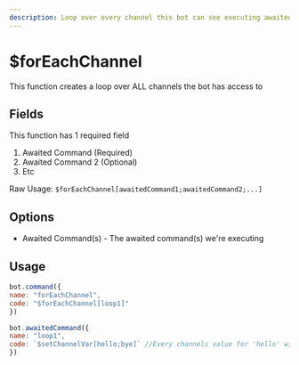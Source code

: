 ```yaml
---
description: Loop over every channel this bot can see executing awaited commands.
---
```


# $forEachChannel

This function creates a loop over ALL channels the bot has access to

## Fields

This function has 1 required field

1. Awaited Command \(Required\)
2. Awaited Command 2 \(Optional\)
3. Etc

Raw Usage: `$forEachChannel[awaitedCommand1;awaitedCommand2;...]`

## Options

* Awaited Command\(s\) - The awaited command\(s\) we're executing

## Usage

```javascript
bot.command({
name: "forEachChannel",
code: "$forEachChannel[loop1]"
})

bot.awaitedCommand({
name: "loop1",
code: `$setChannelVar[hello;bye]` //Every channels value for 'hello' will be 'bye'
})
```

